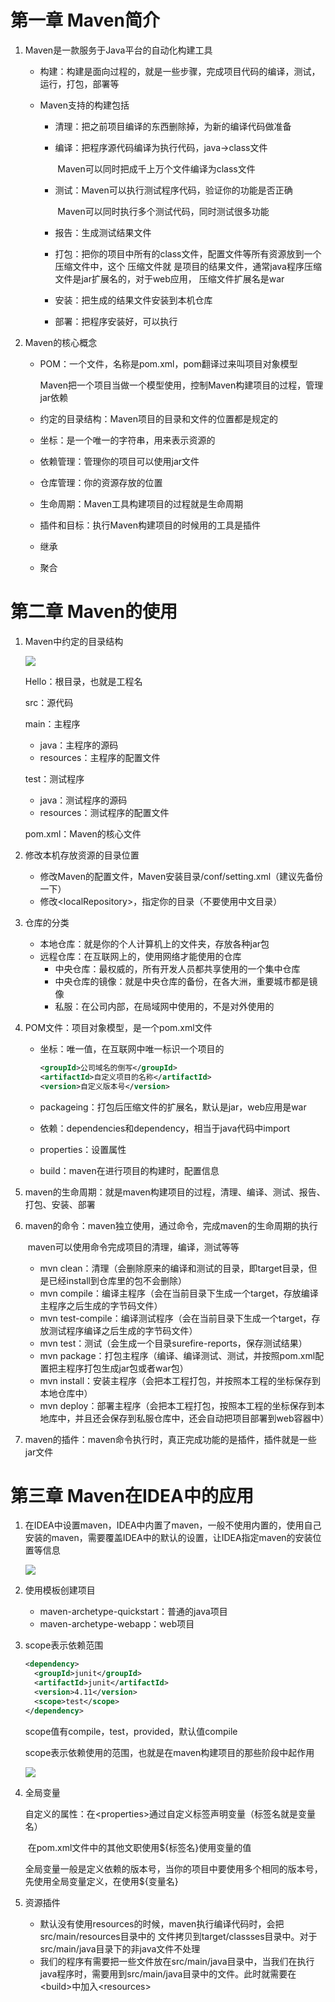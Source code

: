 # 第一章 Maven简介

1. Maven是一款服务于Java平台的自动化构建工具

   - 构建：构建是面向过程的，就是一些步骤，完成项目代码的编译，测试，运行，打包，部署等

   - Maven支持的构建包括

     - 清理：把之前项目编译的东西删除掉，为新的编译代码做准备

     - 编译：把程序源代码编译为执行代码，java->class文件

       ​			Maven可以同时把成千上万个文件编译为class文件

     - 测试：Maven可以执行测试程序代码，验证你的功能是否正确

       ​			Maven可以同时执行多个测试代码，同时测试很多功能

     - 报告：生成测试结果文件

     - 打包：把你的项目中所有的class文件，配置文件等所有资源放到一个压缩文件中，这个         压缩文件就 是项目的结果文件，通常java程序压缩文件是jar扩展名的，对于web应用，      压缩文件扩展名是war

     - 安装：把生成的结果文件安装到本机仓库

     - 部署：把程序安装好，可以执行

2. Maven的核心概念

   - POM：一个文件，名称是pom.xml，pom翻译过来叫项目对象模型

     ​			Maven把一个项目当做一个模型使用，控制Maven构建项目的过程，管理jar依赖

   - 约定的目录结构：Maven项目的目录和文件的位置都是规定的

   - 坐标：是一个唯一的字符串，用来表示资源的

   - 依赖管理：管理你的项目可以使用jar文件

   - 仓库管理：你的资源存放的位置

   - 生命周期：Maven工具构建项目的过程就是生命周期

   - 插件和目标：执行Maven构建项目的时候用的工具是插件

   - 继承

   - 聚合

# 第二章 Maven的使用

1. Maven中约定的目录结构

   ![](F:\截图\捕获147.PNG)

   Hello：根目录，也就是工程名

   src：源代码

   main：主程序

   - java：主程序的源码
   - resources：主程序的配置文件

   test：测试程序

   - java：测试程序的源码
   - resources：测试程序的配置文件

   pom.xml：Maven的核心文件

2. 修改本机存放资源的目录位置

   - 修改Maven的配置文件，Maven安装目录/conf/setting.xml（建议先备份一下）
   - 修改\<localRepository>，指定你的目录（不要使用中文目录）

3. 仓库的分类

   - 本地仓库：就是你的个人计算机上的文件夹，存放各种jar包
   - 远程仓库：在互联网上的，使用网络才能使用的仓库
     - 中央仓库：最权威的，所有开发人员都共享使用的一个集中仓库
     - 中央仓库的镜像：就是中央仓库的备份，在各大洲，重要城市都是镜像
     - 私服：在公司内部，在局域网中使用的，不是对外使用的

4. POM文件：项目对象模型，是一个pom.xml文件

   - 坐标：唯一值，在互联网中唯一标识一个项目的

     ```xml
     <groupId>公司域名的倒写</groupId>
     <artifactId>自定义项目的名称</artifactId>
     <version>自定义版本号</version>
     ```

   - packageing：打包后压缩文件的扩展名，默认是jar，web应用是war

   - 依赖：dependencies和dependency，相当于java代码中import

   - properties：设置属性

   - build：maven在进行项目的构建时，配置信息

5. maven的生命周期：就是maven构建项目的过程，清理、编译、测试、报告、打包、安装、部署

6. maven的命令：maven独立使用，通过命令，完成maven的生命周期的执行

   ​							maven可以使用命令完成项目的清理，编译，测试等等

   - mvn clean：清理（会删除原来的编译和测试的目录，即target目录，但是已经install到仓库里的包不会删除）
   - mvn compile：编译主程序（会在当前目录下生成一个target，存放编译主程序之后生成的字节码文件）
   - mvn test-compile：编译测试程序（会在当前目录下生成一个target，存放测试程序编译之后生成的字节码文件）
   - mvn test：测试（会生成一个目录surefire-reports，保存测试结果）
   - mvn package：打包主程序（编译、编译测试、测试，并按照pom.xml配置把主程序打包生成jar包或者war包）
   - mvn install：安装主程序（会把本工程打包，并按照本工程的坐标保存到本地仓库中）
   - mvn deploy：部署主程序（会把本工程打包，按照本工程的坐标保存到本地库中，并且还会保存到私服仓库中，还会自动把项目部署到web容器中）

7. maven的插件：maven命令执行时，真正完成功能的是插件，插件就是一些jar文件

# 第三章 Maven在IDEA中的应用

1. 在IDEA中设置maven，IDEA中内置了maven，一般不使用内置的，使用自己安装的maven，需要覆盖IDEA中的默认的设置，让IDEA指定maven的安装位置等信息

   ![](F:\截图\捕获148.PNG)

2. 使用模板创建项目

   - maven-archetype-quickstart：普通的java项目
   - maven-archetype-webapp：web项目

3. scope表示依赖范围

   ```xml
   <dependency>
     <groupId>junit</groupId>
     <artifactId>junit</artifactId>
     <version>4.11</version>
     <scope>test</scope>
   </dependency>
   ```

   scope值有compile，test，provided，默认值compile

   scope表示依赖使用的范围，也就是在maven构建项目的那些阶段中起作用

   ![](F:\截图\捕获149.PNG)

4. 全局变量

   自定义的属性：在<properties\>通过自定义标签声明变量（标签名就是变量名）

   ​						   在pom.xml文件中的其他文职使用${标签名}使用变量的值

   全局变量一般是定义依赖的版本号，当你的项目中要使用多个相同的版本号，先使用全局变量定义，在使用${变量名}

5. 资源插件

   - 默认没有使用resources的时候，maven执行编译代码时，会把src/main/resources目录中的 文件拷贝到target/classses目录中。对于src/main/java目录下的非java文件不处理
   - 我们的程序有需要把一些文件放在src/main/java目录中，当我们在执行java程序时，需要用到src/main/java目录中的文件。此时就需要在<build\>中加入\<resources>

   